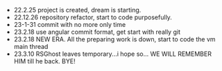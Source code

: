 + 22.2.25 project is created, dream is starting.
+ 22.12.26 repository refactor, start to code purposefully.
+ 23-1-31 commit with no more only time
+ 23.2.18 use angular commit format, get start with really git
+ 23.2.18 NEW ERA. All the preparing work is down, start to code the vm main thread
+ 23.3.10 RSGhost leaves temporary...i hope so... WE WILL REMEMBER HIM till he back. BYE!